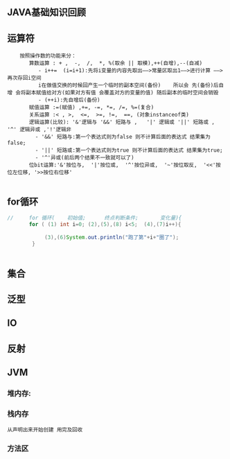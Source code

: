 ## JAVA基础知识回顾

## 运算符 
```
    按照操作数的功能来分：
       算数运算 : + ,  -,  /,  *, %(取余 || 取模),++(自增),--(自减)
          - i++=  (i=i+1):先将i变量的内容先取出——>常量区取出1——>进行计算 ——>再次存回i空间
          i在做值交换的时候回产生一个临时的副本空间(备份)    所以会 先(备份)后自增 会将副本赋值给对方(如果对方有值 会覆盖对方的变量的值) 随后副本的临时空间会销毁
          - (++i):先自增后(备份) 
       赋值运算 :=(赋值) ,+=, -=, *=, /=, %=(复合)
       关系运算 :< , >,  <=,  >=, !=,  ==, (对象instanceof类)
       逻辑运算(比较): '&'逻辑与 '&&' 短路与 ,   '|' 逻辑或 '||' 短路或 ,  '^' 逻辑异或 ,'!'逻辑非
         - '&&' 短路与:第一个表达式则为false 则不计算后面的表达式 结果集为false;
         - '||' 短路或:第一个表达式则为true 则不计算后面的表达式 结果集为true;
         - '^'异或(前后两个结果不一致就可以了)   
       位bit运算:'&'按位与,  '|'按位或,  '^'按位异或,  '~'按位取反,  '<<'按位左位移, '>>按位右位移'
      
```

## for循环
```java
//     for 循环(    初始值;      终点判断条件;       变化量){
       for ( (1) int i=0; (2),(5),(8) i<5;  (4),(7)i++){
           
            (3),(6)System.out.println("跑了第"+i+"圈了");
        }
       
```

## 集合

## 泛型

## IO


## 反射


## JVM

   ### 堆内存:
  
   

   ### 栈内存
    从声明出来开始创建 用完及回收
   
   
   
   ### 方法区
   
